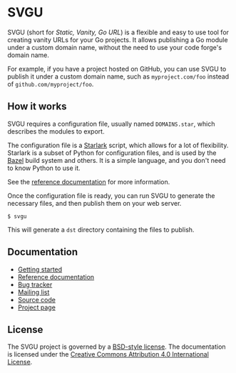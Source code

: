 # SVGU

SVGU (short for *Static, Vanity, Go URL*) is a flexible and easy to use
tool for creating vanity URLs for your Go projects.
It allows publishing a Go module under a custom domain name, without the need
to use your code forge's domain name.

For example, if you have a project hosted on GitHub, you can use SVGU to
publish it under a custom domain name, such as `myproject.com/foo` instead of
`github.com/myproject/foo`.

## How it works

SVGU requires a configuration file, usually named `DOMAINS.star`, which
describes the modules to export.

The configuration file is a [Starlark](https://starlark.net) script, which
allows for a lot of flexibility.
Starlark is a subset of Python for configuration files, and is used by the
[Bazel](https://bazel.build) build system and others.
It is a simple language, and you don't need to know Python to use it.

See the [reference documentation](doc/references.md) for more information.

Once the configuration file is ready, you can run SVGU to generate the
necessary files, and then publish them on your web server.

```shell
$ svgu
```

This will generate a `dst` directory containing the files to publish.

## Documentation

- [Getting started](doc/getting-started.md)
- [Reference documentation](doc/references.md)
- [Bug tracker](https://todo.sr.ht/~n1c00o/svgu)
- [Mailing list](https://lists.sr.ht/~n1c00o/svgu)
- [Source code](https://git.sr.ht/~n1c00o/svgu)
- [Project page](https://sr.ht/~n1c00o/svgu)

## License

The SVGU project is governed by a [BSD-style license](LICENSE).
The documentation is licensed under the [Creative Commons Attribution 4.0
International License](https://creativecommons.org/licenses/by/4.0/).

